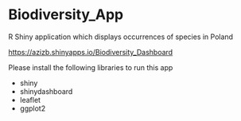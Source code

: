 # Biodiversity_App

R Shiny application which displays occurrences of species in Poland

https://azizb.shinyapps.io/Biodiversity_Dashboard

Please install the following libraries to run this app

- shiny
- shinydashboard
- leaflet
- ggplot2
